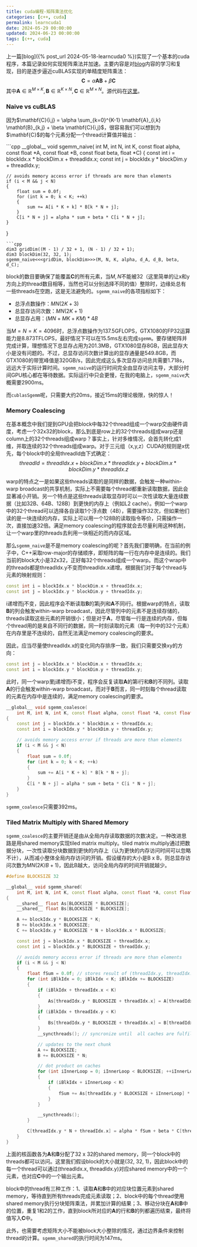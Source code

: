 ```yaml
---
title: cuda编程-矩阵乘法优化
categories: [c++, cuda]
permalink: learncuda1
date: 2024-05-29 00:00:00
updated: 2024-06-23 00:00:00
tags: [c++, cuda]
---
```


<!-- toc -->

上一篇[blog]({% post_url 2024-05-18-learncuda0 %})实现了一个基本的cuda程序，本篇记录如何实现矩阵乘法并加速。<!--more-->主要内容是对[blog](https://siboehm.com/articles/22/CUDA-MMM)内容的学习和复现，目的是逐步逼近cuBLAS实现的单精度矩阵乘法：
$$
\mathbf{C} = \alpha \mathbf{A}\mathbf{B} + \beta \mathbf{C}
$$
其中$\mathbf{A}\in \mathbb{R}^{M \times K},\mathbf{B}\in \mathbb{R}^{K \times N},\mathbf{C}\in \mathbb{R}^{M \times N}$。源代码在[这里](https://github.com/Mrswolf/blog_code/tree/main/learncuda)。

### Naive vs cuBLAS
<p>
因为$\mathbf{C}{i,j} = \alpha \sum_{k=0}^{K-1} \mathbf{A}_{i,k} \mathbf{B}_{k,j} + \beta \mathbf{C}{i,j}$，很容易我们可以想到为$\mathbf{C}$的每个元素分配一个thread计算值并输出：
</p>
```cpp
__global__ void sgemm_naive(
    int M, int N, int K, const float alpha, const float *A, const float *B, const float beta, float *C)
{
    const int i = blockIdx.x * blockDim.x + threadIdx.x;
    const int j = blockIdx.y * blockDim.y + threadIdx.y;

    // avoids memory access error if threads are more than elements
    if (i < M && j < N)
    {
        float sum = 0.0f;
        for (int k = 0; k < K; ++k)
        {
            sum += A[i * K + k] * B[k * N + j];
        }
        C[i * N + j] = alpha * sum + beta * C[i * N + j];
    }
}
```
```cpp
dim3 gridDim((M - 1) / 32 + 1, (N - 1) / 32 + 1);
dim3 blockDim(32, 32, 1);
sgemm_naive<<<gridDim, blockDim>>>(M, N, K, alpha, d_A, d_B, beta, d_C);
```
block的数目要确保了能覆盖$\mathbf{C}$的所有元素，当$M,N$不能被32（这里简单的让x和y方向上的thread数目相等，当然也可以分别选择不同的值）整除时，边缘处总有一些threads在空跑，这是无法避免的。`sgemm_naive`的各项指标如下：
- 总浮点数操作：$MN(2K+3)$
- 总显存访问次数：$MN(2K+1)$
- 总显存占用：$(MN+MK+KM)*4B$

当$M=N=K=4096$时，总浮点数操作为137.5GFLOPS，GTX1080的FP32运算能力是8.873TFLOPS，最好情况下可以在15.5ms左右完成`sgemm`。要存储矩阵并完成计算，理想情况下总显存占用为201.3MB，GTX1080显存8GB，因此显存大小是没有问题的。不过，总显存访问次数计算出的显存通量是549.8GB，而GTX1080的带宽峰值是320GB/s，因此完成这么多次显存访问总共需要1.718s，远远大于实际计算时间。`sgemm_naive`的运行时间完全由显存访问主导，大部分时间GPU核心都在等待数据。实际运行中只会更慢，在我的电脑上，`sgemm_naive`大概需要2900ms。

而`cublasSgemm`呢，只需要大约20ms，接近15ms的理论极限，快的惊人！

### Memory Coalescing
在基本概念中我们提到GPU会把block中每32个thread组成一个warp交由硬件调度，考虑一个32x32的block，那么到底是row上的32个threads组成warp还是column上的32个threads组成warp？事实上，针对多维情况，会首先转化成1维，并取连续的32个threads组成warp。对于三元组（x,y,z）CUDA的规则是x优先，每个block中的全局threadId由下式确定：
$$
threadId = threadIdx.x + blockDim.x * threadIdx.y + blockDim.x * blockDim.y * threadIdx.z
$$

warp的特点之一是如果这些threads读取的是同样的数据，会触发一种within-warp broadcast的共享机制，实际上不需要每个thread都重新读取数据，因此会显著减小开销。另一个特点是这些threads读取显存时可以一次性读取大量连续数据（比如32B、64B、128B）到更快的内存上（例如L2 cache）。例如一个warp中的32个thread可以选择各自读取1个浮点数（4B），需要操作32次，但如果他们读的是一块连续的内存，实际上可以用一个128B的读取指令等价，只需操作一次，直接加速32倍。满足memory coalescing的程序就会去尽量利用这种机制，让一个warp里的threads去利用一块相近的而内存区域。

那么`sgemm_naive`是不是memory coalescing的呢？首先我们要明确，在当前的例子中，C++采取row-major的存储顺序，即矩阵的每一行在内存中是连续的。我们当前的block大小是32x32，正好每32个threads组成一个warp。而这个wrap中的threads都是threadIdx.y不变而threadIdx.x递增。根据我们对于每个thread与元素的映射规则：
```c++
const int i = blockIdx.x * blockDim.x + threadIdx.x;
const int j = blockIdx.y * blockDim.y + threadIdx.y;
```
i递增而j不变，因此程序会不断读取$\mathbf{B}$的第j列和$\mathbf{A}$不同i行。根据warp的特点，读取$\mathbf{B}$的列会触发within-warp broadcast，因此尽管列中的元素不是连续存储的，threads读取这些元素的开销很小；但是对于$\mathbf{A}$，尽管每一行是连续的内存，但每个thread用的是来自不同行的数据，同一时刻读取的元素（每一列中的32个元素）在内存里是不连续的，自然无法满足memory coalescing的要求。

因此，应当尽量使threadIdx.x的变化同内存排序一致，我们只需要交换xy的方向：
```c++
const int j = blockIdx.x * blockDim.x + threadIdx.x;
const int i = blockIdx.y * blockDim.y + threadIdx.y;
```
此时，同一个warp里j递增而i不变，程序会反复读取$\mathbf{A}$的第i行和$\mathbf{B}$的不同列。读取$\mathbf{A}$的行会触发within-warp broadcast，而对于$\mathbf{B}$而言，同一时刻每个thread读取的元素在内存中是连续的，满足memory coalescing的要求。

```c++
__global__ void sgemm_coalesce(
    int M, int N, int K, const float alpha, const float *A, const float *B, const float beta, float *C)
{
    const int j = blockIdx.x * blockDim.x + threadIdx.x;
    const int i = blockIdx.y * blockDim.y + threadIdx.y;

    // avoids memory access error if threads are more than elements
    if (i < M && j < N)
    {
        float sum = 0.0f;
        for (int k = 0; k < K; ++k)
        {
            sum += A[i * K + k] * B[k * N + j];
        }
        C[i * N + j] = alpha * sum + beta * C[i * N + j];
    }
}
```
`sgemm_coalesce`只需要392ms。

### Tiled Matrix Multiply with Shared Memory
`sgemm_coalesce`的主要开销还是由从全局内存读取数据的次数决定。一种改进思路是用shared memory实现tiled matrix multiply。tiled matrix multiply通过把数据分块，一次性读取分块数据到更快的内存上（认为更快的内存访问时间可以忽略不计），从而减小整体全局内存访问的开销。假设缓存的大小是B x B，则总显存访问次数为$MN(2K/B+1)$，因此B越大，访问全局内存的时间开销就越少。

```cpp
#define BLOCKSIZE 32

__global__ void sgemm_shared(
    int M, int N, int K, const float alpha, const float *A, const float *B, const float beta, float *C)
{
    __shared__ float As[BLOCKSIZE * BLOCKSIZE];
    __shared__ float Bs[BLOCKSIZE * BLOCKSIZE];

    A += blockIdx.y * BLOCKSIZE * K;
    B += blockIdx.x * BLOCKSIZE;
    C += blockIdx.y * BLOCKSIZE * N + blockIdx.x * BLOCKSIZE;

    const int j = blockIdx.x * BLOCKSIZE + threadIdx.x;
    const int i = blockIdx.y * BLOCKSIZE + threadIdx.y;

    // avoids memory access error if threads are more than elements
    if (i < M && j < N)
    {
        float fSum = 0.0f; // stores result of (threadIdx.y, threadIdx.x) on each block
        for (int iBlkIdx = 0; iBlkIdx < K; iBlkIdx += BLOCKSIZE)
        {
            if (iBlkIdx + threadIdx.x < K)
            {
                As[threadIdx.y * BLOCKSIZE + threadIdx.x] = A[threadIdx.y * K + threadIdx.x];
            }
            if (iBlkIdx + threadIdx.y < K)
            {
                Bs[threadIdx.y * BLOCKSIZE + threadIdx.x] = B[threadIdx.y * N + threadIdx.x];
            }
            __syncthreads(); // syncronize until  all caches are fulfilled

            // updates to the next chunk
            A += BLOCKSIZE;
            B += BLOCKSIZE * N;

            // dot product on caches
            for (int iInnerLoop = 0; iInnerLoop < BLOCKSIZE; ++iInnerLoop)
            {
                if (iBlkIdx + iInnerLoop < K)
                {
                    fSum += As[threadIdx.y * BLOCKSIZE + iInnerLoop] * Bs[iInnerLoop * BLOCKSIZE + threadIdx.x];
                }
            }

            __syncthreads();
        }

        C[threadIdx.y * N + threadIdx.x] = alpha * fSum + beta * C[threadIdx.y * N + threadIdx.x];
    }
}
```

上面的核函数各为$\mathbf{A}$和$\mathbf{B}$分配了32 x 32的shared memory，同一个block中的threads都可以访问。这里我们假设block的大小就是(32, 32, 1)，因此block中的每一个thread可以通过(threadIdx.x, threadIdx.y)对应shared memory中的一个元素，也对应$\mathbf{C}$中的一个输出元素。

block中的thread有三种工作：1、读取$\mathbf{A}$和$\mathbf{B}$中的对应块位置元素到shared memory，等待直到所有threads完成元素读取；2、block中的每个thread使用shared memory执行分块矩阵乘法，并累加计算的结果；3、移动分块在$\mathbf{A}$和$\mathbf{B}$中的位置，重复1和2的工作，直到block所对应的$\mathbf{A}$的行和$\mathbf{B}$的列都遍历结束，最终将值写入$\mathbf{C}$中。

此外，也需要考虑矩阵大小不能被block大小整除的情况，通过边界条件来控制thread的计算。`sgemm_shared`的执行时间为147ms。

